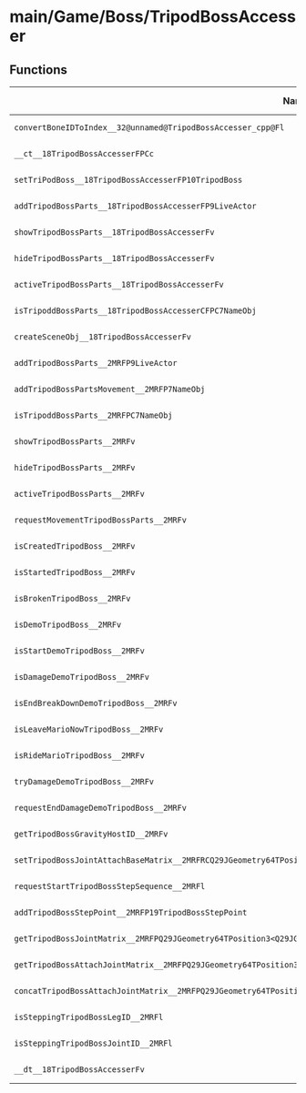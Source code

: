 # main/Game/Boss/TripodBossAccesser

## Functions

| Name | Address | Match % |
|------|---------|---------|
| `convertBoneIDToIndex__32@unnamed@TripodBossAccesser_cpp@Fl` | `0x80089410` | :x: (0.0%) |
| `__ct__18TripodBossAccesserFPCc` | `0x80089440` | :x: (0.0%) |
| `setTriPodBoss__18TripodBossAccesserFP10TripodBoss` | `0x80089488` | :x: (0.0%) |
| `addTripodBossParts__18TripodBossAccesserFP9LiveActor` | `0x80089490` | :x: (0.0%) |
| `showTripodBossParts__18TripodBossAccesserFv` | `0x800894B0` | :x: (0.0%) |
| `hideTripodBossParts__18TripodBossAccesserFv` | `0x80089528` | :x: (0.0%) |
| `activeTripodBossParts__18TripodBossAccesserFv` | `0x800895A0` | :x: (0.0%) |
| `isTripoddBossParts__18TripodBossAccesserCFPC7NameObj` | `0x80089624` | :x: (0.0%) |
| `createSceneObj__18TripodBossAccesserFv` | `0x8008967C` | :x: (0.0%) |
| `addTripodBossParts__2MRFP9LiveActor` | `0x80089684` | :x: (0.0%) |
| `addTripodBossPartsMovement__2MRFP7NameObj` | `0x800896D0` | :x: (0.0%) |
| `isTripoddBossParts__2MRFPC7NameObj` | `0x800896E4` | :x: (0.0%) |
| `showTripodBossParts__2MRFv` | `0x80089720` | :x: (0.0%) |
| `hideTripodBossParts__2MRFv` | `0x80089748` | :x: (0.0%) |
| `activeTripodBossParts__2MRFv` | `0x80089770` | :x: (0.0%) |
| `requestMovementTripodBossParts__2MRFv` | `0x80089798` | :x: (0.0%) |
| `isCreatedTripodBoss__2MRFv` | `0x800897A4` | :x: (0.0%) |
| `isStartedTripodBoss__2MRFv` | `0x800897F0` | :x: (0.0%) |
| `isBrokenTripodBoss__2MRFv` | `0x80089820` | :x: (0.0%) |
| `isDemoTripodBoss__2MRFv` | `0x80089850` | :x: (0.0%) |
| `isStartDemoTripodBoss__2MRFv` | `0x80089880` | :x: (0.0%) |
| `isDamageDemoTripodBoss__2MRFv` | `0x800898B0` | :x: (0.0%) |
| `isEndBreakDownDemoTripodBoss__2MRFv` | `0x800898E0` | :x: (0.0%) |
| `isLeaveMarioNowTripodBoss__2MRFv` | `0x80089910` | :x: (0.0%) |
| `isRideMarioTripodBoss__2MRFv` | `0x80089940` | :x: (0.0%) |
| `tryDamageDemoTripodBoss__2MRFv` | `0x80089970` | :x: (0.0%) |
| `requestEndDamageDemoTripodBoss__2MRFv` | `0x800899A0` | :x: (0.0%) |
| `getTripodBossGravityHostID__2MRFv` | `0x800899D0` | :x: (0.0%) |
| `setTripodBossJointAttachBaseMatrix__2MRFRCQ29JGeometry64TPosition3<Q29JGeometry38TMatrix34<Q29JGeometry13SMatrix34C<f>>>l` | `0x800899F8` | :x: (0.0%) |
| `requestStartTripodBossStepSequence__2MRFl` | `0x80089A54` | :x: (0.0%) |
| `addTripodBossStepPoint__2MRFP19TripodBossStepPoint` | `0x80089A94` | :x: (0.0%) |
| `getTripodBossJointMatrix__2MRFPQ29JGeometry64TPosition3<Q29JGeometry38TMatrix34<Q29JGeometry13SMatrix34C<f>>>l` | `0x80089AD4` | :x: (0.0%) |
| `getTripodBossAttachJointMatrix__2MRFPQ29JGeometry64TPosition3<Q29JGeometry38TMatrix34<Q29JGeometry13SMatrix34C<f>>>l` | `0x80089B30` | :x: (0.0%) |
| `concatTripodBossAttachJointMatrix__2MRFPQ29JGeometry64TPosition3<Q29JGeometry38TMatrix34<Q29JGeometry13SMatrix34C<f>>>l` | `0x80089B8C` | :x: (0.0%) |
| `isSteppingTripodBossLegID__2MRFl` | `0x80089BE8` | :x: (0.0%) |
| `isSteppingTripodBossJointID__2MRFl` | `0x80089C30` | :x: (0.0%) |
| `__dt__18TripodBossAccesserFv` | `0x80089C80` | :x: (0.0%) |